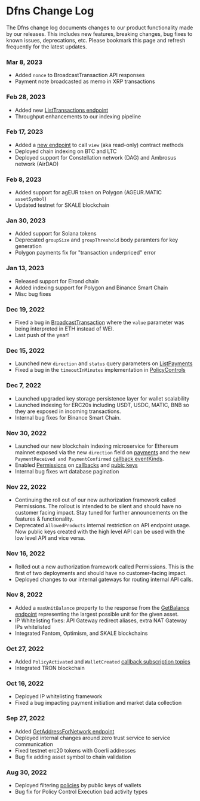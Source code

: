 # Dfns Change Log

The Dfns change log documents changes to our product functionality made by our releases.  This includes new features, breaking changes, bug fixes to known issues, deprecations, etc. Please bookmark this page and refresh frequently for the latest updates.&#x20;



### Mar 8, 2023

* Added `nonce` to BroadcastTransaction API responses
* Payment note broadcasted as memo in XRP transactions

### Feb 28, 2023

* Added new [ListTransactions endpoint](low-level-api-keys-and-transactions/transaction-execution/list-transactions.md)
* Throughput enhancements to our indexing pipeline

### Feb 17, 2023

* Added a [new endpoint](https://dfns.gitbook.io/dfns-docs/api-docs/blockchains/call-read-function) to call `view` (aka read-only) contract methods
* Deployed chain indexing on BTC and LTC
* Deployed support for Constellation network (DAG) and Ambrosus network (AirDAO)

### Feb 8, 2023

* Added support for agEUR token on Polygon (AGEUR.MATIC `assetSymbol`)
* Updated testnet for SKALE blockchain

### Jan 30, 2023

* Added support for Solana tokens
* Deprecated `groupSize` and `groupThreshold` body paramters for key generation
* Polygon payments fix for "transaction underpriced" error

### Jan 13, 2023

* Released support for Elrond chain
* Added indexing support for Polygon and Binance Smart Chain
* Misc bug fixes

### Dec 19, 2022

* Fixed a bug in [BroadcastTransaction](low-level-api-keys-and-transactions/transaction-execution/broadcasttransaction.md) where the `value` parameter was being interpreted in ETH instead of WEI.&#x20;
* Last push of the year!&#x20;

### Dec 15, 2022

* Launched new `direction` and `status` query parameters on [ListPayments](high-level-api-asset-accounts-and-payments/payments/listpayments.md)
* Fixed a bug in the `timeoutInMinutes` implementation in [PolicyControls](policy-management/policy-controls/createpolicycontrol.md)

### Dec 7, 2022

* Launched upgraded key storage persistence layer for wallet scalability
* Launched indexing for ERC20s including USDT, USDC, MATIC, BNB so they are exposed in incoming transactions.&#x20;
* Internal bug fixes for Binance Smart Chain.

### Nov 30, 2022

* Launched our new blockchain indexing microservice for Ethereum mainnet exposed via the new `direction` field on [payments](high-level-api-asset-accounts-and-payments/payments/listpayments.md) and the new `PaymentReceived and PaymentConfirmed` [callback eventKinds](callbacks/CreateCallbackSubscription.md).&#x20;
* Enabled [Permissions](permissions/permissions/) on [callbacks](<callbacks/README (1).md>) and [pubic keys](low-level-api-keys-and-transactions/public-keys-1/)
* Internal bug fixes wrt database pagination

### Nov 22, 2022

* Continuing the roll out of our new authorization framework called Permissions.  The rollout is intended to be silent and should have no customer facing impact.  Stay tuned for further announcements on the features & functionality.&#x20;
* Deprecated `AllowedProducts` internal restriction on API endpoint usage.  Now public keys created with the high level API can be used with the low level API and vice versa.&#x20;

### Nov 16, 2022

* Rolled out a new authorization framework called Permissions.  This is the first of two deployments and should have no customer-facing impact.&#x20;
* Deployed changes to our internal gateways for routing internal API calls.&#x20;

### Nov 8, 2022

* Added a `maxUnitBalance` property to the response from the [GetBalance endpoint](high-level-api-asset-accounts-and-payments/asset-accounts/getassetaccountbalancebyid.md) representing the largest possible unit for the given asset.&#x20;
* IP Whitelisting fixes: API Gateway redirect aliases, extra NAT Gateway IPs whitelisted
* Integrated Fantom, Optimism, and SKALE blockchains

### Oct 27, 2022

* Added `PolicyActivated` and `WalletCreated` [callback subscription topics](callbacks/CreateCallbackSubscription.md)
* Integrated TRON blockchain

### Oct 16, 2022

* Deployed IP whitelisting framework
* Fixed a bug impacting payment initiation and market data collection&#x20;

### Sep 27, 2022

* Added [GetAddressForNetwork endpoint](low-level-api-keys-and-transactions/public-keys-1/getaddressfornetwork.md)
* Deployed internal changes around zero trust service to service communication&#x20;
* Fixed testnet erc20 tokens with Goerli addresses
* Bug fix adding asset symbol to chain validation&#x20;

### Aug 30, 2022

* Deployed filtering [policies](policy-management/policies/createpolicy.md) by public keys of wallets
* Bug fix for Policy Control Execution bad activity types



